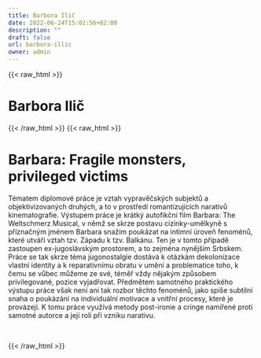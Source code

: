 ```yaml
---
title: Barbora Ilič
date: 2022-06-24T15:02:56+02:00
description: ""
draft: false
url: barbora-illic
owner: admin
---
```

{{< raw_html >}}
<h1 id="barbora-ilič">Barbora Ilič</h1>
{{< /raw_html >}}
<!-- SECTION BREAK -->
{{< raw_html >}}
<h1 class="b-detail__title">Barbara: Fragile monsters, privileged victims</h1>
<p>T&eacute;matem diplomov&eacute; pr&aacute;ce je vztah vypravěčsk&yacute;ch subjektů a objektivizovan&yacute;ch druh&yacute;ch, a to v prostřed&iacute; romantizuj&iacute;c&iacute;ch narativů kinematografie. V&yacute;stupem pr&aacute;ce je kr&aacute;tk&yacute; autofikčn&iacute; film Barbara: The Weltschmerz Musical, v němž se skrze postavu cizinky-umělkyně s př&iacute;značn&yacute;m jm&eacute;nem Barbara snaž&iacute;m pouk&aacute;zat na intimn&iacute; &uacute;roveň fenom&eacute;nů, kter&eacute; utv&aacute;ř&iacute; vztah tzv. Z&aacute;padu k tzv. Balk&aacute;nu. Ten je v tomto př&iacute;padě zastoupen ex-jugosl&aacute;vsk&yacute;m prostorem, a to zejm&eacute;na nyněj&scaron;&iacute;m Srbskem. Pr&aacute;ce se tak skrze t&eacute;ma jugonostalgie dost&aacute;v&aacute; k ot&aacute;zk&aacute;m dekolonizace vlastn&iacute; identity a k reparativn&iacute;mu obratu v uměn&iacute; a problematice toho, k čemu se vůbec můžeme ze sv&eacute;, t&eacute;měř vždy nějak&yacute;m způsobem privilegovan&eacute;, pozice vyjadřovat. Předmětem samotn&eacute;ho praktick&eacute;ho v&yacute;stupu pr&aacute;ce v&scaron;ak nen&iacute; ani tak rozbor těchto fenom&eacute;nů, jako sp&iacute;&scaron;e subtiln&iacute; snaha o pouk&aacute;z&aacute;n&iacute; na individu&aacute;ln&iacute; motivace a vnitřn&iacute; procesy, kter&eacute; je prov&aacute;zej&iacute;. K tomu pr&aacute;ce využ&iacute;v&aacute; metody post-ironie a cringe nam&iacute;řen&eacute; proti samotn&eacute; autorce a jej&iacute; roli při vzniku narativu.</p>
<p>&nbsp;</p>
{{< /raw_html >}}
